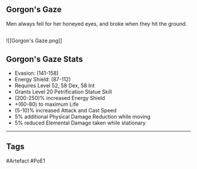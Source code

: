 ## Gorgon's Gaze
Men always fell for her honeyed eyes,
and broke when they hit the ground.
##
![[Gorgon's Gaze.png]]
## Gorgon's Gaze Stats
- Evasion: (141-158)
- Energy Shield: (87-112)
- Requires Level 52, 58 Dex, 58 Int
- Grants Level 20 Petrification Statue Skill
- (200-250)% increased Energy Shield
- +(60-80) to maximum Life
- (5-10)% increased Attack and Cast Speed
- 5% additional Physical Damage Reduction while moving
- 5% reduced Elemental Damage taken while stationary


---
## Tags
#Artefact
#PoE1